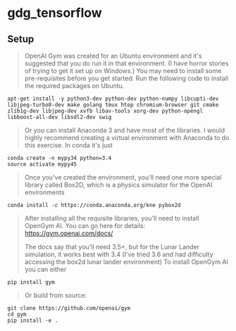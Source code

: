 # gdg_tensorflow

## Setup

>OpenAI Gym was created for an Ubuntu environment and it's suggested that you do run it in that environment. (I have horror stories of trying to get it set up on Windows.)
>You may need to install some pre-requisites before you get started:
>Run the following code to install the required packages on Ubuntu.
```
apt-get install -y python3-dev python-dev python-numpy libcupti-dev libjpeg-turbo8-dev make golang tmux htop chromium-browser git cmake zlib1g-dev libjpeg-dev xvfb libav-tools xorg-dev python-opengl libboost-all-dev libsdl2-dev swig
```
>Or you can install Anaconda 3 and have most of the libraries. I would highly recommend creating a virtual environment with Anaconda to do this exercise. In conda it's just
```
conda create -n mypy34 python=3.4
source activate mypy45
```
>
>Once you've created the environment, you'll need one more special library called Box2D, which is a physics simulator for the OpenAI environments
```
conda install -c https://conda.anaconda.org/kne pybox2d
```
>
>After installing all the requisite libraries, you'll need to install OpenGym AI. You can go here for details: <a>https://gym.openai.com/docs/</a>
>
>The docs say that you'll need 3.5+, but for the Lunar Lander simulation, it works best with 3.4 (I've tried 3.6 and had difficulty accessing the box2d lunar lander environment) To install OpenGym AI you can either
```
pip install gym
```
>
>Or build from source:
>
>
```
git clone https://github.com/openai/gym
cd gym
pip install -e .
```
>
